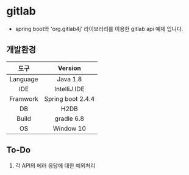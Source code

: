 # gitlab
  - spring boot와 'org.gitlab4j' 라이브러리를 이용한 gitlab api 예제 입니다.
  
## 개발환경

  |도구|Version|
  |:---:|:---:|
  |Language|Java 1.8|
  |IDE|IntelliJ IDE|
  |Framwork|Spring boot 2.4.4|
  |DB|H2DB|
  |Build|gradle 6.8|
  |OS|Window 10|


## To-Do
  1. 각 API의 에러 응답에 대한 예외처리
